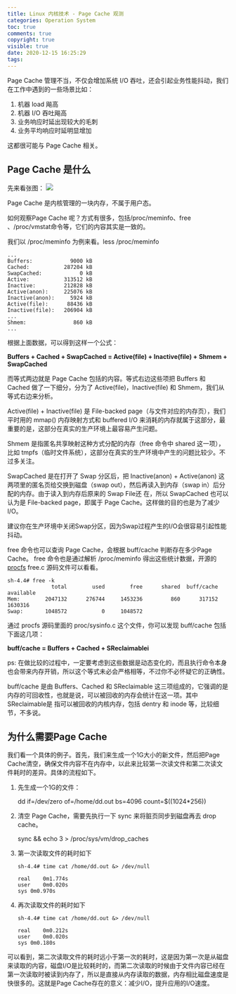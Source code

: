 ```yaml
---
title: Linux 内核技术 - Page Cache 观测
categories: Operation System
toc: true
comments: true
copyright: true
visible: true
date: 2020-12-15 16:25:29
tags:
---
```


Page Cache 管理不当，不仅会增加系统 I/O 吞吐，还会引起业务性能抖动，我们在工作中遇到的一些场景比如：

1. 机器 load 飚高
2. 机器 I/O 吞吐飚高
3. 业务响应时延出现较大的毛刺
4. 业务平均响应时延明显增加

这都很可能与 Page Cache 相关。

<!--more-->

## Page Cache 是什么

先来看张图：
![](https://static001.geekbang.org/resource/image/f3/1b/f344917f3cacd5bc06ae7c743a217f1b.png)

Page Cache 是内核管理的一块内存，不属于用户态。

如何观察Page Cache 呢？方式有很多，包括/proc/meminfo、free 、/proc/vmstat命令等，它们的内容其实是一致的。

我们以 /proc/meminfo 为例来看。less /proc/meminfo

```
...
Buffers:            9000 kB
Cached:           287204 kB
SwapCached:            0 kB
Active:           313512 kB
Inactive:         212828 kB
Active(anon):     225076 kB
Inactive(anon):     5924 kB
Active(file):      88436 kB
Inactive(file):   206904 kB
...
Shmem:               860 kB
...
```

根据上面数据，可以得到这样一个公式：

**Buffers + Cached + SwapCached  =  Active(file) + Inactive(file) + Shmem + SwapCached**

而等式两边就是 Page Cache 包括的内容。等式右边这些项把 Buffers 和 Cached 做了一下细分，分为了 Active(file)，Inactive(file) 和 Shmem，我们从等式右边来分析。

Active(file) + Inactive(file) 是 File-backed page（与文件对应的内存页），我们平时用的 mmap() 内存映射方式和 buffered I/O 来消耗的内存就属于这部分，最重要的是，这部分在真实的生产环境上最容易产生问题。

Shmem 是指匿名共享映射这种方式分配的内存（free 命令中 shared 这一项），比如 tmpfs（临时文件系统），这部分在真实的生产环境中产生的问题比较少。不过多关注。

SwapCached 是在打开了 Swap 分区后，把 Inactive(anon) + Active(anon) 这两项里的匿名页给交换到磁盘（swap out），然后再读入到内存（swap in）后分配的内存。由于读入到内存后原来的 Swap File还 在，所以 SwapCached 也可以认为是 File-backed page，即属于 Page Cache。这样做的目的也是为了减少I/O。

建议你在生产环境中关闭Swap分区，因为Swap过程产生的I/O会很容易引起性能抖动。

free 命令也可以查询 Page Cache，会根据 buff/cache 判断存在多少Page Cache。 free 命令也是通过解析 /proc/meminfo 得出这些统计数据，开源的 [procfs](https://gitlab.com/procps-ng/procps) free.c 源码文件可以看看。

```
sh-4.4# free -k
              total        used        free      shared  buff/cache   available
Mem:        2047132      276744     1453236         860      317152     1630316
Swap:       1048572           0     1048572
```

通过 procfs 源码里面的 proc/sysinfo.c 这个文件，你可以发现 buff/cache 包括下面这几项：

**buff/cache = Buffers + Cached + SReclaimablei**

ps: 在做比较的过程中，一定要考虑到这些数据是动态变化的，而且执行命令本身也会带来内存开销，所以这个等式未必会严格相等，不过你不必怀疑它的正确性。

buff/cache 是由 Buffers、Cached 和 SReclaimable 这三项组成的，它强调的是内存的可回收性，也就是说，可以被回收的内存会统计在这一项。其中 SReclaimable是 指可以被回收的内核内存，包括 dentry 和 inode 等，比较细节，不多说。

## 为什么需要Page Cache

我们看一个具体的例子。首先，我们来生成一个1G大小的新文件，然后把Page Cache清空，确保文件内容不在内存中，以此来比较第一次读文件和第二次读文件耗时的差异。具体的流程如下。

1. 先生成一个1G的文件：

    dd if=/dev/zero of=/home/dd.out bs=4096 count=$((1024*256))

2. 清空 Page Cache，需要先执行一下 sync 来将脏页同步到磁盘再去 drop cache。

    sync && echo 3 > /proc/sys/vm/drop_caches

3. 第一次读取文件的耗时如下

    ```
    sh-4.4# time cat /home/dd.out &> /dev/null

    real	0m1.774s
    user	0m0.020s
    sys	0m0.970s
    ```

4. 再次读取文件的耗时如下

    ```
    sh-4.4# time cat /home/dd.out &> /dev/null

    real	0m0.212s
    user	0m0.020s
    sys	0m0.180s
    ```

可以看到，第二次读取文件的耗时远小于第一次的耗时，这是因为第一次是从磁盘来读取的内容，磁盘I/O是比较耗时的，而第二次读取的时候由于文件内容已经在第一次读取时被读到内存了，所以是直接从内存读取的数据，内存相比磁盘速度是快很多的。这就是Page Cache存在的意义：减少I/O，提升应用的I/O速度。



